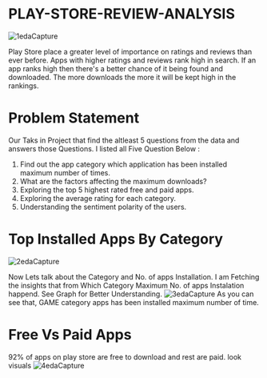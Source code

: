 # PLAY-STORE-REVIEW-ANALYSIS
![1edaCapture](https://user-images.githubusercontent.com/74107667/185800606-3ce9d1aa-ed52-4641-b1d5-686e48dafe3c.PNG)

Play Store place a greater level of importance on ratings and reviews than
ever before. Apps with higher ratings and reviews rank high in search. If an
app ranks high then there's a better chance of it being found and
downloaded. The more downloads the more it will be kept high in the
rankings.


# Problem Statement
Our Taks in Project that find the altleast 5 questions from the data and answers those Questions. I listed all Five Question Below : 
1. Find out the app category which application has been installed maximum number of
times.
2. What are the factors affecting the maximum downloads?
3. Exploring the top 5 highest rated free and paid apps.
4. Exploring the average rating for each category.
5. Understanding the sentiment polarity of the users.

# Top Installed Apps By Category
![2edaCapture](https://user-images.githubusercontent.com/74107667/185800864-7970e6df-a53f-4125-8a7f-8cb455d2d5be.PNG)

Now Lets talk about the Category and No. of apps Installation. I am Fetching the insights that from Which Category Maximum No. of apps Instalation happend.
See Graph for Better Understanding.
![3edaCapture](https://user-images.githubusercontent.com/74107667/185800975-0569c7d3-9d84-4e16-b2b4-56bed23e1742.PNG)
As you can see that, GAME category apps has been installed maximum number of time.

# Free Vs Paid Apps
92% of apps on play store are free to download and rest are paid.
look visuals
![4edaCapture](https://user-images.githubusercontent.com/74107667/185801076-158bd721-0104-4cb0-9879-f444701425e4.PNG)


